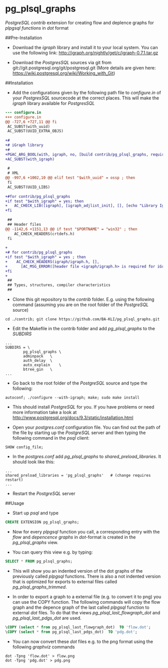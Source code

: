 pg_plsql_graphs
===============

_PostgreSQL_ _contrib_ extension for creating flow and deplence graphs for _plpgsql functions_ in _dot_ format

##Pre-Installation

- Download the _igraph_ library and install it to your local system. You can use the following link:
http://igraph.org/nightly/get/c/igraph-0.7.1.tar.gz

- Download the _PostgresSQL_ sources via git from git://git.postgresql.org/git/postgresql.git (More details are given here: https://wiki.postgresql.org/wiki/Working_with_Git)


##Installation

- Add the configurations given by the following path file to _configure.in_ of your _PostgresSQL_ sourcecode at the correct places. This will make the _igraph_ library available for _PostgresSQL_

```Diff
--- configure.in
+++ configure.in
@@ -727,6 +727,11 @@ fi
 AC_SUBST(with_uuid)
 AC_SUBST(UUID_EXTRA_OBJS)
 
+#
+# iGraph library
+#
+PGAC_ARG_BOOL(with, igraph, no, [build contrib/pg_plsql_graphs, requires IGraph library])
+AC_SUBST(with_igraph)
 
 #
 # XML
@@ -997,6 +1002,10 @@ elif test "$with_uuid" = ossp ; then
 fi
 AC_SUBST(UUID_LIBS)
 
+#for contrib/pg_plsql_graphs
+if test "$with_igraph" = yes; then
+	AC_CHECK_LIB([igraph], [igraph_adjlist_init], [], [echo "Library Igraph not found!"; exit -1])
+fi
 
 ##
 ## Header files
@@ -1142,6 +1151,13 @@ if test "$PORTNAME" = "win32" ; then
    AC_CHECK_HEADERS(crtdefs.h)
 fi
 
+
+# for contrib/pg_plsql_graphs
+if test "$with_igraph" = yes ; then
+    AC_CHECK_HEADERS(igraph/igraph.h, [],
+      [AC_MSG_ERROR([header file <igraph/igraph.h> is required for iGraph])])
+fi
+
 ##
 ## Types, structures, compiler characteristics
 ##

```

- Clone this git repository to the _contrib_ folder. E.g. using the following command (assuming you are on the root folder of the _PostgreSQL_ source)

```Shell
cd ./contrib; git clone https://github.com/BA-KLI/pg_plsql_graphs.git
```

- Edit the Makefile in the contrib folder and add _pg_plsql_graphs_ to the _SUBDIRS_

```Shell
...
SUBDIRS = \
		pg_plsql_graphs	\
		adminpack	\
		auth_delay	\
		auto_explain	\
		btree_gin	\
...
```

- Go back to the root folder of the _PostgreSQL_ source and type the following:

```Shell
autoconf; ./configure --with-igraph; make; sudo make install
```

- This should install _PostgreSQL_ for you. If you have problems or need more information take a look at http://www.postgresql.org/docs/9.3/static/installation.html


- Open your _postgres.conf_ configuration file.
You can find out the path of the file by starting up the _PostgreSQL_ server and then typing the following command in the _psql_ client: 

```Shell
SHOW config_file;
```

- In the _postgres.conf_ add _pg_plsql_graphs_ to _shared_preload_libraries_. It should look like this:

```Shell
...
shared_preload_libraries = 'pg_plsql_graphs'   # (change requires restart)
...
```

- Restart the _PostgreSQL_ server


##Usage

- Start up _psql_ and type 

```Sql
CREATE EXTENSION pg_plsql_graphs;
```

- Now for every _plpgsql_ function you call, a corresponding entry with the _flow_ and _depencence graphs_ in _dot_-format is created in the _pg_plsql_graphs_ view.

- You can query this view e.g. by typing: 

```Sql
SELECT * FROM pg_plsql_graphs;
```

- This will show you an indented version of the dot graphs of the previously called _plpgsql_ functions. There is also a not indented version that is optimized for exports to external files called _pg_plsql_graphs_trimmed_.

- In order to export a graph to a external file (e.g. to convert it to png) you can use the COPY function. The following commands will copy the flow graph and the depence graph of the last called _plpgsql_ function to external _dot_ files. To do that the views _pg_plsql_last_flowgraph_dot_ and _pg_plsql_last_pdgs_dot_ are used.

```Sql
\COPY (select * from pg_plsql_last_flowgraph_dot)  TO 'flow.dot';
\COPY (select * from pg_plsql_last_pdgs_dot)  TO 'pdg.dot';
```

- You can now convert these _dot_ files e.g. to the png format using the following _graphviz_ commands

```Shell
dot -Tpng 'flow.dot' > flow.png
dot -Tpng 'pdg.dot' > pdg.png
```
